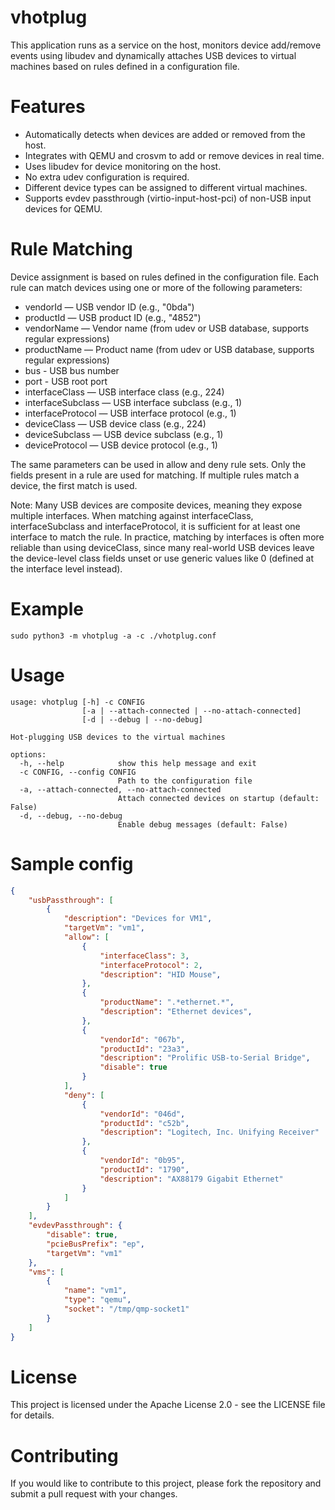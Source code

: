 # vhotplug

This application runs as a service on the host, monitors device add/remove events using libudev and dynamically attaches USB devices to virtual machines based on rules defined in a configuration file.

# Features

- Automatically detects when devices are added or removed from the host.
- Integrates with QEMU and crosvm to add or remove devices in real time.
- Uses libudev for device monitoring on the host.
- No extra udev configuration is required.
- Different device types can be assigned to different virtual machines.
- Supports evdev passthrough (virtio-input-host-pci) of non-USB input devices for QEMU.

# Rule Matching

Device assignment is based on rules defined in the configuration file.
Each rule can match devices using one or more of the following parameters:
- vendorId — USB vendor ID (e.g., "0bda")
- productId — USB product ID (e.g., "4852")
- vendorName — Vendor name (from udev or USB database, supports regular expressions)
- productName — Product name (from udev or USB database, supports regular expressions)
- bus - USB bus number
- port - USB root port
- interfaceClass — USB interface class (e.g., 224)
- interfaceSubclass — USB interface subclass (e.g., 1)
- interfaceProtocol — USB interface protocol (e.g., 1)
- deviceClass — USB device class (e.g., 224)
- deviceSubclass — USB device subclass (e.g., 1)
- deviceProtocol — USB device protocol (e.g., 1)

The same parameters can be used in allow and deny rule sets. Only the fields present in a rule are used for matching. If multiple rules match a device, the first match is used.

Note: Many USB devices are composite devices, meaning they expose multiple interfaces. When matching against interfaceClass, interfaceSubclass and interfaceProtocol, it is sufficient for at least one interface to match the rule.
In practice, matching by interfaces is often more reliable than using deviceClass, since many real-world USB devices leave the device-level class fields unset or use generic values like 0 (defined at the interface level instead).

# Example

```
sudo python3 -m vhotplug -a -c ./vhotplug.conf
```

# Usage

```
usage: vhotplug [-h] -c CONFIG
                [-a | --attach-connected | --no-attach-connected]
                [-d | --debug | --no-debug]

Hot-plugging USB devices to the virtual machines

options:
  -h, --help            show this help message and exit
  -c CONFIG, --config CONFIG
                        Path to the configuration file
  -a, --attach-connected, --no-attach-connected
                        Attach connected devices on startup (default: False)
  -d, --debug, --no-debug
                        Enable debug messages (default: False)
```

# Sample config

```json
{
    "usbPassthrough": [
        {
            "description": "Devices for VM1",
            "targetVm": "vm1",
            "allow": [
                {
                    "interfaceClass": 3,
                    "interfaceProtocol": 2,
                    "description": "HID Mouse",
                },
                {
                    "productName": ".*ethernet.*",
                    "description": "Ethernet devices",
                },
                {
                    "vendorId": "067b",
                    "productId": "23a3",
                    "description": "Prolific USB-to-Serial Bridge",
                    "disable": true
                }
            ],
            "deny": [
                {
                    "vendorId": "046d",
                    "productId": "c52b",
                    "description": "Logitech, Inc. Unifying Receiver"
                },
                {
                    "vendorId": "0b95",
                    "productId": "1790",
                    "description": "AX88179 Gigabit Ethernet"
                }
            ]
        }
    ],
    "evdevPassthrough": {
        "disable": true,
        "pcieBusPrefix": "ep",
        "targetVm": "vm1"
    },
    "vms": [
        {
            "name": "vm1",
            "type": "qemu",
            "socket": "/tmp/qmp-socket1"
        }
    ]
}
```

# License

This project is licensed under the Apache License 2.0 - see the LICENSE file for details.

# Contributing

If you would like to contribute to this project, please fork the repository and submit a pull request with your changes.
